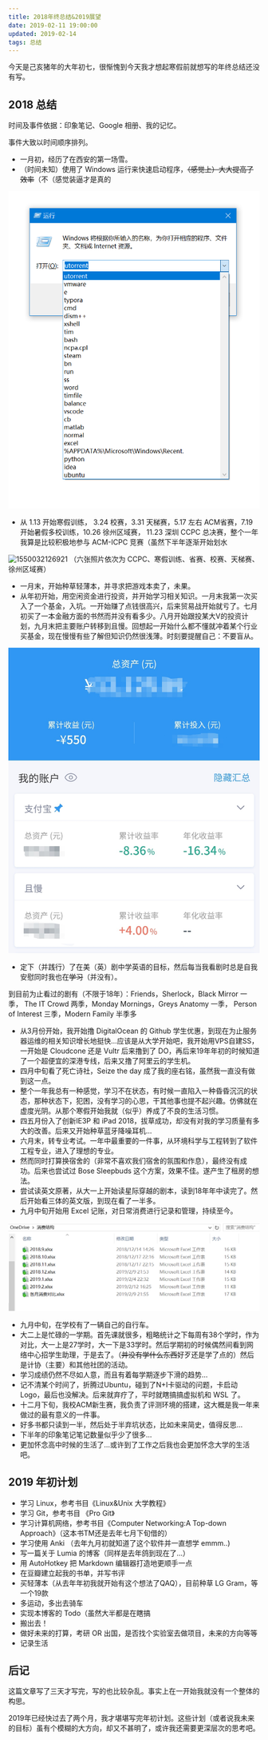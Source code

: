 ```yaml
---
title: 2018年终总结&2019展望
date: 2019-02-11 19:00:00
updated: 2019-02-14
tags: 总结
---
```


今天是己亥猪年的大年初七，很惭愧到今天我才想起寒假前就想写的年终总结还没有写。

<!-- more -->

## 2018 总结

时间及事件依据：印象笔记、Google 相册、我的记忆。

事件大致以时间顺序排列。

* 一月初，经历了在西安的第一场雪。
* （时间未知）使用了 Windows 运行来快速启动程序，~~（感觉上）大大提高了效率~~（不（感觉装逼才是真的

![1549962279010](2018Summary_2019Plan/1549962279010.png)

* 从 1.13 开始寒假训练， 3.24 校赛，3.31 天梯赛，5.17 左右 ACM省赛，7.19 开始暑假多校训练，10.26 徐州区域赛， 11.23 深圳 CCPC 总决赛，整个一年我算是比较积极地参与 ACM-ICPC 竞赛（虽然下半年逐渐开始划水

![1550032126921](2018Summary_2019Plan/1550032126921.png)
（六张照片依次为 CCPC、寒假训练、省赛、校赛、天梯赛、徐州区域赛）

* 一月末，开始种草轻薄本，并寻求把游戏本卖了，未果。
* 从年初开始，用空闲资金进行投资，并开始学习相关知识。一月末我第一次买入了一个基金，入坑。一开始赚了点钱很高兴，后来贸易战开始就亏了。七月初买了一本金融方面的书然而并没有看多少。八月开始跟投某大V的投资计划，九月末把主要账户转移到且慢。回想起一开始什么都不懂就冲着某个行业买基金，现在慢慢有些了解但知识仍然很浅薄。时刻要提醒自己：不要盲从。

![1550032359691](2018Summary_2019Plan/1550032359691.png)

* 定下（并践行）了在美（英）剧中学英语的目标，然后每当我看剧时总是自我安慰同时我也在~~学习~~（并没有）。

到目前为止看过的剧有（不限于18年）：Friends，Sherlock，Black Mirror 一季， The IT Crowd 两季，Monday Mornings，Greys Anatomy 一季， Person of Interest 三季，Modern Family 半季多

* 从3月份开始，我开始撸 DigitalOcean 的 Github 学生优惠，到现在为止服务器运维的相关知识增长地挺快...应该是从大学开始吧，我开始用VPS自建SS，一开始是 Cloudcone 还是 Vultr 后来撸到了 DO，再后来19年年初的时候知道了一个超便宜的深港专线，后来又撸了阿里云的学生机。
* 四月中旬看了死亡诗社，Seize the day 成了我的座右铭，虽然我一直没有做到这一点。
* 整个一年我总有一种感觉，学习不在状态，有时候一直陷入一种昏昏沉沉的状态，那种状态下，犯困，没有学习的心思，干其他事也提不起兴趣。仿佛就在虚度光阴。从那个寒假开始我就（似乎）养成了不良的生活习惯。
* 四五月份入了创新IE3P 和 iPad 2018，拔草成功，却没有对我的学习质量有多大的改善。后来又开始种草蓝牙降噪耳机...
* 六月末，转专业考试。一年中最重要的一件事，从环境科学与工程转到了软件工程专业，进入了理想的专业。
* 然而同时打算换宿舍的（非常不喜欢我们宿舍的氛围和作息），最终没有成功。后来也尝试过 Bose Sleepbuds 这个方案，效果不佳。遂产生了租房的想法。
* 尝试读英文原著，从大一上开始读星际穿越的剧本，读到18年年中读完了。然后开始看三体的英文版，到现在看了一半多。
* 九月中旬开始用 Excel 记账，对日常消费进行记录和管理，持续至今。

![1550035065769](2018Summary_2019Plan/1550035065769.png)

* 九月中旬，在学校有了一辆自己的自行车。
* 大二上是忙碌的一学期。首先课就很多，粗略统计之下每周有38个学时，作为对比，大一上是27学时，大一下是33学时。然后学期初的时候偶然间看到网络中心招学生助理，于是去了。（~~并没有学什么东西~~好歹还是学了点的）然后是计协（主要）和其他社团的活动。
* 学习成绩仍然不尽如人意，而且有着每学期逐步下滑的趋势...
* 记不清某个时间了，折腾过Ubuntu，碰到了N+I卡驱动的问题，卡启动Logo，最后也没解决。后来就弃疗了，平时就瞎搞搞虚拟机和 WSL 了。
* 十二月下旬，我校ACM新生赛，我负责了评测环境的搭建，这大概是我一年来做过的最有意义的一件事。
* 好多书都只读到一半，然后处于半弃坑状态，比如未来简史，值得反思...
* 下半年的印象笔记笔记数量似乎少了很多...
* 更加怀念高中时候的生活了...或许到了工作之后我也会更加怀念大学的生活吧。

## 2019 年初计划

* 学习 Linux，参考书目《Linux&Unix 大学教程》
* 学习 Git，参考书目 《Pro Git》
* 学习计算机网络，参考书目《Computer Networking:A Top-down Approach》（这本书TM还是去年七月下旬借的）
* 学习使用 Anki （去年九月初就知道了这个软件并一直想学 emmm..)
* 写一篇关于 Lumia 的博客（同样是去年鸽到现在了...）
* 用 AutoHotkey 把 Markdown 编辑器打造地更顺手一点
* 在豆瓣建立起我的书单，并写书评
* 买轻薄本（从去年年初我就开始有这个想法了QAQ），目前种草 LG Gram，等一个19款
* 多运动，多出去骑车
* 实现本博客的 Todo（虽然大半都是在瞎搞
* 搬出去！
* 做好未来的打算，考研 OR 出国，是否找个实验室去做项目，未来的方向等等
* 记录生活

## 后记

这篇文章写了三天才写完，写的也比较杂乱。事实上在一开始我就没有一个整体的构思。

2019年已经快过去了两个月，我才堪堪写完年初计划。这些计划（或者说我未来的目标）虽有个模糊的大方向，却又不甚明了，或许我还需要更深层次的思考吧。